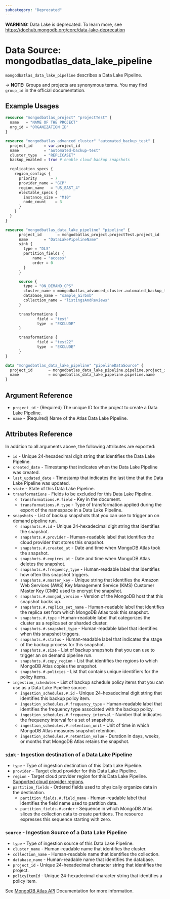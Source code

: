 ```yaml
---
subcategory: "Deprecated"    
---
```


**WARNING:** Data Lake is deprecated. To learn more, see <https://dochub.mongodb.org/core/data-lake-deprecation>

# Data Source: mongodbatlas_data_lake_pipeline

`mongodbatlas_data_lake_pipeline` describes a Data Lake Pipeline.

-> **NOTE:** Groups and projects are synonymous terms. You may find `group_id` in the official documentation.

## Example Usages


```terraform
resource "mongodbatlas_project" "projectTest" {
  name   = "NAME OF THE PROJECT"
  org_id = "ORGANIZATION ID"
}

resource "mongodbatlas_advanced_cluster" "automated_backup_test" {
  project_id     = var.project_id
  name           = "automated-backup-test"
  cluster_type   = "REPLICASET"
  backup_enabled = true # enable cloud backup snapshots

  replication_specs {
    region_configs {
      priority      = 7
      provider_name = "GCP"
      region_name   = "US_EAST_4"
      electable_specs {
        instance_size = "M10"
        node_count    = 3
      }
    }
  }
}

resource "mongodbatlas_data_lake_pipeline" "pipeline" {
      project_id       = mongodbatlas_project.projectTest.project_id
      name       = "DataLakePipelineName"
      sink {
        type = "DLS"
        partition_fields {
            name = "access"
            order = 0
        }
      }

      source {
        type = "ON_DEMAND_CPS"
        cluster_name = mongodbatlas_advanced_cluster.automated_backup_test.name
        database_name = "sample_airbnb"
        collection_name = "listingsAndReviews"
      }

      transformations {
              field = "test"
              type  = "EXCLUDE"
      }

      transformations {
              field = "test22"
              type  = "EXCLUDE"
      }
}

data "mongodbatlas_data_lake_pipeline" "pipelineDataSource" {
  project_id       = mongodbatlas_data_lake_pipeline.pipeline.project_id
  name             = mongodbatlas_data_lake_pipeline.pipeline.name
}
```

## Argument Reference

* `project_id` - (Required) The unique ID for the project to create a Data Lake Pipeline.
* `name` - (Required) Name of the Atlas Data Lake Pipeline.

## Attributes Reference

In addition to all arguments above, the following attributes are exported:

* `id` -  Unique 24-hexadecimal digit string that identifies the Data Lake Pipeline.
* `created_date` - Timestamp that indicates when the Data Lake Pipeline was created.
* `last_updated_date` - Timestamp that indicates the last time that the Data Lake Pipeline was updated.
* `state` - State of this Data Lake Pipeline.
* `transformations` - Fields to be excluded for this Data Lake Pipeline.
  * `transformations.#.field` - Key in the document.
  * `transformations.#.type` - Type of transformation applied during the export of the namespace in a Data Lake Pipeline.
* `snapshots` - List of backup snapshots that you can use to trigger an on demand pipeline run.
  * `snapshots.#.id` - Unique 24-hexadecimal digit string that identifies the snapshot.
  * `snapshots.#.provider` - Human-readable label that identifies the cloud provider that stores this snapshot.
  * `snapshots.#.created_at` - Date and time when MongoDB Atlas took the snapshot.
  * `snapshots.#.expires_at` - Date and time when MongoDB Atlas deletes the snapshot.
  * `snapshots.#.frequency_type` - Human-readable label that identifies how often this snapshot triggers.
  * `snapshots.#.master_key` - Unique string that identifies the Amazon Web Services (AWS) Key Management Service (KMS) Customer Master Key (CMK) used to encrypt the snapshot.
  * `snapshots.#.mongod_version` - Version of the MongoDB host that this snapshot backs up.
  * `snapshots.#.replica_set_name` - Human-readable label that identifies the replica set from which MongoDB Atlas took this snapshot.
  * `snapshots.#.type` - Human-readable label that categorizes the cluster as a replica set or sharded cluster.
  * `snapshots.#.snapshot_type` - Human-readable label that identifies when this snapshot triggers.
  * `snapshots.#.status` - Human-readable label that indicates the stage of the backup process for this snapshot.
  * `snapshots.#.size` - List of backup snapshots that you can use to trigger an on demand pipeline run.
  * `snapshots.#.copy_region` - List that identifies the regions to which MongoDB Atlas copies the snapshot.
  * `snapshots.#.policies` - List that contains unique identifiers for the policy items.
* `ingestion_schedules` - List of backup schedule policy items that you can use as a Data Lake Pipeline source.
  * `ingestion_schedules.#.id` - Unique 24-hexadecimal digit string that identifies this backup policy item.
  * `ingestion_schedules.#.frequency_type` - Human-readable label that identifies the frequency type associated with the backup policy.
  * `ingestion_schedules.#.frequency_interval` - Number that indicates the frequency interval for a set of snapshots.
  * `ingestion_schedules.#.retention_unit` - Unit of time in which MongoDB Atlas measures snapshot retention.
  * `ingestion_schedules.#.retention_value` - Duration in days, weeks, or months that MongoDB Atlas retains the snapshot.

### `sink` - Ingestion destination of a Data Lake Pipeline
* `type` - Type of ingestion destination of this Data Lake Pipeline.
* `provider` - Target cloud provider for this Data Lake Pipeline.
* `region` - Target cloud provider region for this Data Lake Pipeline. [Supported cloud provider regions](https://www.mongodb.com/docs/datalake/limitations).
* `partition_fields` - Ordered fields used to physically organize data in the destination.
  * `partition_fields.#.field_name` - Human-readable label that identifies the field name used to partition data.
  * `partition_fields.#.order` - Sequence in which MongoDB Atlas slices the collection data to create partitions. The resource expresses this sequence starting with zero.
### `source` - Ingestion Source of a Data Lake Pipeline
* `type` - Type of ingestion source of this Data Lake Pipeline.
* `cluster_name` - Human-readable name that identifies the cluster.
* `collection_name` - Human-readable name that identifies the collection.
* `database_name` - Human-readable name that identifies the database.
* `project_id` - Unique 24-hexadecimal character string that identifies the project.
* `policyItemId` - Unique 24-hexadecimal character string that identifies a policy item.

See [MongoDB Atlas API](https://www.mongodb.com/docs/atlas/reference/api-resources-spec/#tag/Data-Lake-Pipelines) Documentation for more information.
